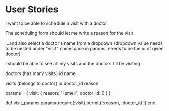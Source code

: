 # User Stories

I want to be able to schedule a visit with a doctor


The scheduling form should let me write a reason for the visit

...and also select a doctor's name from a dropdown
  (dropdown value needs to be nested under "visit" namespace in params, needs to be the id of given doctor)

I should be able to see all my visits and the doctors I'll be visiting


doctors (has many visits)
id
name

visits (belongs to doctor)
id
doctor_id
reason

params = {
  visit: {
    reason: "I smell",
    doctor_id: 0
  }
}

def visit_params
  params.require(:visit).permit([:reason, :doctor_id ])
end

